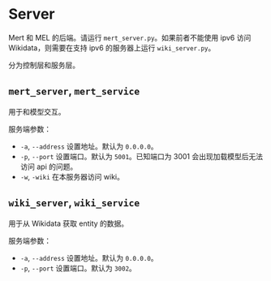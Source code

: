 # Server

Mert 和 MEL 的后端。请运行 `mert_server.py`。如果前者不能使用 ipv6 访问 Wikidata，则需要在支持 ipv6 的服务器上运行  `wiki_server.py`。

分为控制层和服务层。

## `mert_server`, `mert_service`

用于和模型交互。

服务端参数：

- `-a`, `--address` 设置地址。默认为 `0.0.0.0`。
- `-p`, `--port` 设置端口。默认为 `5001`。已知端口为 3001 会出现加载模型后无法访问 api 的问题。
- `-w`, `-wiki` 在本服务器访问 wiki。

## `wiki_server`, `wiki_service`

用于从 Wikidata 获取 entity 的数据。

服务端参数：

- `-a`, `--address` 设置地址。默认为 `0.0.0.0`。
- `-p`, `--port` 设置端口。默认为 `3002`。